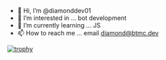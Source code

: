- 👋 Hi, I’m @diamonddev01
- 👀 I’m interested in ... bot development
- 🌱 I’m currently learning ... JS
- 📫 How to reach me ... email diamond@btmc.dev

[![trophy](https://github-profile-trophy.vercel.app/?username=diamonddev01&theme=onestar&no-bg=false&title=Organizations,Commits,Repositories)](https://github-profile-trophy.vercel.app/?username=diamonddev01&theme=onestar&no-bg=false)
